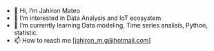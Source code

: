 - 👋 Hi, I’m Jahiron Mateo 
- 👀 I’m interested in Data Analysis and IoT ecosystem 
- 🌱 I’m currently learning Data modeling, Time series analisis, Python, statistic.
- 📫 How to reach me [jahiron_m.g@hotmail.com] 

<!---
Sedrias/Sedrias is a ✨ special ✨ repository because its `README.md` (this file) appears on your GitHub profile.
You can click the Preview link to take a look at your changes.
--->
